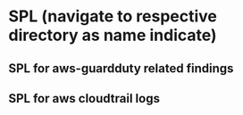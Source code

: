 # SPL (navigate to respective directory as name indicate) 

## SPL for aws-guardduty related findings

## SPL for aws cloudtrail logs
